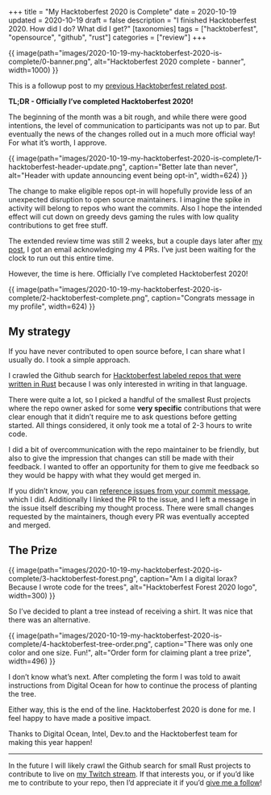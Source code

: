 +++
title = "My Hacktoberfest 2020 is Complete"
date = 2020-10-19
updated = 2020-10-19
draft = false
description = "I finished Hacktoberfest 2020. How did I do? What did I get?"
[taxonomies]
tags = ["hacktoberfest", "opensource", "github", "rust"]
categories = ["review"]
+++

{{ image(path="images/2020-10-19-my-hacktoberfest-2020-is-complete/0-banner.png", alt="Hacktoberfest 2020 complete - banner", width=1000) }}

This is a followup post to my [previous Hacktoberfest related post](@/blog/2020-10-05-first-time-hacktoberfest-2020.md).

**TL;DR - Officially I’ve completed Hacktoberfest 2020!**

The beginning of the month was a bit rough, and while there were good intentions, the level of communication to participants was not up to par. But eventually the news of the changes rolled out in a much more official way! For what it’s worth, I approve.

{{ image(path="images/2020-10-19-my-hacktoberfest-2020-is-complete/1-hacktoberfest-header-update.png", caption="Better late than never", alt="Header with update announcing event being opt-in", width=624) }}

The change to make eligible repos opt-in will hopefully provide less of an unexpected disruption to open source maintainers. I imagine the spike in activity will belong to repos who want the commits. Also I hope the intended effect will cut down on greedy devs gaming the rules with low quality contributions to get free stuff.

The extended review time was still 2 weeks, but a couple days later after [my post](https://tjtelan.com/blog/first-time-hacktoberfest-2020/), I got an email acknowledging my 4 PRs. I’ve just been waiting for the clock to run out this entire time.

However, the time is here. Officially I’ve completed Hacktoberfest 2020!

{{ image(path="images/2020-10-19-my-hacktoberfest-2020-is-complete/2-hacktoberfest-complete.png", caption="Congrats message in my profile", width=624) }}

## My strategy

If you have never contributed to open source before, I can share what I usually do. I took a simple approach.

I crawled the Github search for [Hacktoberfest labeled repos that were written in Rust](https://github.com/search?l=&p=1&q=label%3Ahacktoberfest+state%3Aopen+no%3Aassignee+is%3Aissue+language%3ARust&ref=advsearch&type=Issues) because I was only interested in writing in that language.

There were quite a lot, so I picked a handful of the smallest Rust projects where the repo owner asked for some **very specific** contributions that were clear enough that it didn’t require me to ask questions before getting started. All things considered, it only took me a total of 2-3 hours to write code.

I did a bit of overcommunication with the repo maintainer to be friendly, but also to give the impression that changes can still be made with their feedback. I wanted to offer an opportunity for them to give me feedback so they would be happy with what they would get merged in.

If you didn’t know, you can [reference issues from your commit message](https://docs.github.com/en/free-pro-team@latest/github/managing-your-work-on-github/linking-a-pull-request-to-an-issue), which I did. Additionally I linked the PR to the issue, and I left a message in the issue itself describing my thought process.  There were small changes requested by the maintainers, though every PR was eventually accepted and merged.

## The Prize

{{ image(path="images/2020-10-19-my-hacktoberfest-2020-is-complete/3-hacktoberfest-forest.png", caption="Am I a digital lorax? Because I wrote code for the trees", alt="Hacktoberfest Forest 2020 logo", width=300) }}

So I’ve decided to plant a tree instead of receiving a shirt. It was nice that there was an alternative.

{{ image(path="images/2020-10-19-my-hacktoberfest-2020-is-complete/4-hacktoberfest-tree-order.png", caption="There was only one color and one size. Fun!", alt="Order form for claiming plant a tree prize", width=496) }}

I don’t know what’s next. After completing the form I was told to await instructions from Digital Ocean for how to continue the process of planting the tree.

Either way, this is the end of the line. Hacktoberfest 2020 is done for me. I feel happy to have made a positive impact.

Thanks to Digital Ocean, Intel, Dev.to and the Hacktoberfest team for making this year happen!

---

In the future I will likely crawl the Github search for small Rust projects to contribute to live on [my Twitch stream](https://www.twitch.tv/tjtelan). If that interests you, or if you’d like me to contribute to your repo, then I’d appreciate it if you’d [give me a follow](https://www.twitch.tv/tjtelan)! 